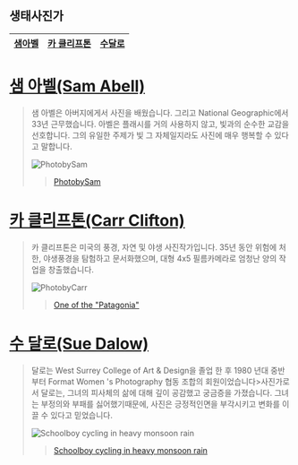 ## 생태사진가

[PhotobySam]:https://static1.squarespace.com/static/530b605fe4b0b726cf1271a1/530b6d90e4b0695e5144fc82/538e0906e4b06ebda7fca912/1401817362033/107.Dorymenprime+copy.jpg?format=1500w

[PhotobyCarr]: https://www.plumasarts.org/capitol/images/clifton/108-382-CHE.jpg
[One of the "Patagonia"]: http://www.carrclifton.com/patagonia/photos-pi_49.html

[Schoolboy cycling in heavy monsoon rain]:http://notanothercyclingforum.net/bikereader/BR%20pics/darlowpics/fullsize/2982.jpg

<a href="#Sam">샘아벨</a> | <a href="#Carr">카 클리프톤</a> | <a href="#Sue">수달로</a>
-----|-----|------
<a name="Sam">

# [샘 아벨(Sam Abell)](http://samabell.com/biography/)

>샘 아벨은 아버지에게서 사진을 배웠습니다. 그리고 National Geographic에서 33년 근무했습니다. 아벨은 플래시를 거의 사용하지 않고, 빛과의 순수한 교감을 선호합니다. 그의 유일한 주제가 빛 그 자체일지라도 사진에 매우 행복할 수 있다고 말합니다.
>
>![PhotobySam][]
>>[PhotobySam][]

<a name="Carr">

# [카 클리프톤(Carr Clifton)](https://en.wikipedia.org/wiki/Carr_Clifton)

>카 클리프톤은 미국의 풍경, 자연 및 야생 사진작가입니다. 35년 동안 위험에 처한, 야생풍경을 탐험하고 문서화했으며, 대형 4x5 필름카메라로 엄청난 양의 작업을 창출했습니다.
>
>![PhotobyCarr][]
>>[One of the "Patagonia"][]

<a name="Sue">

# [수 달로(Sue Dalow)](https://en.wikipedia.org/wiki/Sue_Darlow)

>달로는 West Surrey College of Art & Design을 졸업 한 후 1980 년대 중반부터 Format Women 's Photography 협동 조합의 회원이었습니다>사진가로서 달로는, 그녀의 피사체의 삶에 대해 깊이 공감했고 궁금증을 가졌습니다. 그녀는 부정의와 부패를 싫어했기때문에, 사진은 긍정적인면을 부각시키고 변화를 이끌 수 있다고 믿었습니다.
>
>![Schoolboy cycling in heavy monsoon rain][]
>>[Schoolboy cycling in heavy monsoon rain][]
